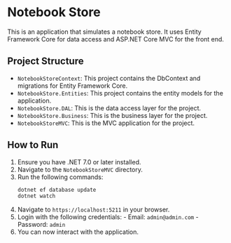 # Notebook Store

This is an application that simulates a notebook store. It uses Entity Framework Core for data access and ASP.NET Core MVC for the front end.

## Project Structure

-   `NotebookStoreContext`: This project contains the DbContext and migrations for Entity Framework Core.
-   `NotebookStore.Entities`: This project contains the entity models for the application.
-   `NotebookStore.DAL`: This is the data access layer for the project.
-   `NotebookStore.Business`: This is the business layer for the project.
-   `NotebookStoreMVC`: This is the MVC application for the project.

## How to Run

1. Ensure you have .NET 7.0 or later installed.
2. Navigate to the `NotebookStoreMVC` directory.
3. Run the following commands:
	```bash
	dotnet ef database update
	dotnet watch
	```
4. Navigate to `https://localhost:5211` in your browser.
5. Login with the following credentials:
		- Email: `admin@admin.com`
		- Password: `admin`
6. You can now interact with the application.
